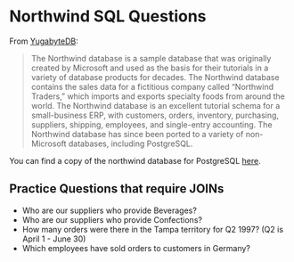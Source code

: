 # Northwind SQL Questions

From [YugabyteDB](https://docs.yugabyte.com/latest/sample-data/northwind/):

> The Northwind database is a sample database that was originally created by Microsoft and used as the basis for their tutorials in a variety of database products for decades. The Northwind database contains the sales data for a fictitious company called “Northwind Traders,” which imports and exports specialty foods from around the world. The Northwind database is an excellent tutorial schema for a small-business ERP, with customers, orders, inventory, purchasing, suppliers, shipping, employees, and single-entry accounting. The Northwind database has since been ported to a variety of non-Microsoft databases, including PostgreSQL.

You can find a copy of the northwind database for PostgreSQL [here](https://github.com/pthom/northwind_psql/blob/d3e04e4952b834ece16adb7d5a5880c44dc2d485/northwind.sql).

## Practice Questions that require JOINs

- Who are our suppliers who provide Beverages?
- Who are our suppliers who provide Confections?
- How many orders were there in the Tampa territory for Q2 1997? (Q2 is April 1 - June 30)
- Which employees have sold orders to customers in Germany?
